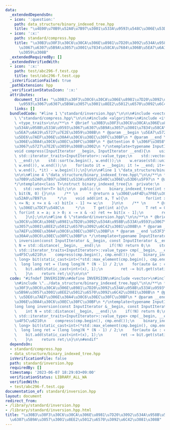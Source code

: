```yaml
---
data:
  _extendedDependsOn:
  - icon: ':question:'
    path: data_structure/binary_indexed_tree.hpp
    title: "\u4E00\u70B9\u52A0\u7B97\u3001\u533A\u9593\u548C\u306E\u53D6\u5F97"
  - icon: ':x:'
    path: standard/compress.hpp
    title: "\u30B3\u30F3\u30C6\u30CA\u306E\u8981\u7D20\u3092\u534A\u958B\u533A\u9593\
      \u3067\u6307\u5B9A\u3057\u3001\u7834\u58CA\u7684\u306B\u5EA7\u6A19\u5727\u7E2E\
      \u3059\u308B"
  _extendedRequiredBy: []
  _extendedVerifiedWith:
  - icon: ':x:'
    path: test/abc296-f.test.cpp
    title: test/abc296-f.test.cpp
  _isVerificationFailed: true
  _pathExtension: hpp
  _verificationStatusIcon: ':x:'
  attributes:
    document_title: "\u30B3\u30F3\u30C6\u30CA\u306E\u8981\u7D20\u3092\u534A\u958B\u533A\
      \u9593\u3067\u6307\u5B9A\u3057\u3001\u8EE2\u5012\u6570\u3092\u6C42\u3081\u308B"
    links: []
  bundledCode: "#line 1 \"standard/inversion.hpp\"\n\n\n#include <vector>\n#line 1\
    \ \"standard/compress.hpp\"\n\n\n#include <algorithm>\n#include <iterator>\n#include\
    \ <type_traits>\n\n/**\n * @brief \u30B3\u30F3\u30C6\u30CA\u306E\u8981\u7D20\u3092\
    \u534A\u958B\u533A\u9593\u3067\u6307\u5B9A\u3057\u3001\u7834\u58CA\u7684\u306B\
    \u5EA7\u6A19\u5727\u7E2E\u3059\u308B\n * @param __begin \u5EA7\u5727\u3059\u308B\
    \u5DE6\u7AEF\u306E\u30A4\u30C6\u30EC\u30FC\u30BF\n * @param __end \u53F3\u7AEF\
    \u306E\u30A4\u30C6\u30EC\u30FC\u30BF\n * @attention 0 \u306F\u3058\u307E\u308A\
    \u3067\u5727\u7E2E\u3059\u308B\u3002\n */\ntemplate<typename InputIterator>\n\
    void compress(InputIterator __begin, InputIterator __end){\n    using T = typename\
    \ std::iterator_traits<InputIterator>::value_type;\n    std::vector<T> w(__begin,\
    \ __end);\n    std::sort(w.begin(), w.end());\n    w.erase(std::unique(w.begin(),\
    \ w.end()), w.end());\n    for(auto it = __begin; it != __end; it++) *it = static_cast<T>(std::lower_bound(w.begin(),\
    \ w.end(), *it) - w.begin());\n}\n\n\n#line 1 \"data_structure/binary_indexed_tree.hpp\"\
    \n\n\n#line 4 \"data_structure/binary_indexed_tree.hpp\"\n\n/**\n * @brief \u4E00\
    \u70B9\u52A0\u7B97\u3001\u533A\u9593\u548C\u306E\u53D6\u5F97\n * @attention 0-indexed\n\
    */\ntemplate<class T>\nstruct binary_indexed_tree{\n  private:\n    int N;\n \
    \   std::vector<T> bit;\n\n  public:\n    binary_indexed_tree(int siz) : N(siz),\
    \ bit(N, 0) {}\n\n    /** \n     * @return a \u306E\u4F4D\u7F6E\u306B w \u3092\
    \u52A0\u7B97\n     */\n    void add(int a, T w){\n        for(int x = a + 1; x\
    \ <= N; x += x & -x) bit[x - 1] += w;\n    }\n\n    /** \n     * @return [0, a)\
    \ \u306E\u7DCF\u548C\n     */\n    T get(int a){\n        T ret = 0;\n       \
    \ for(int x = a; x > 0; x -= x & -x) ret += bit[x - 1];\n        return ret;\n\
    \    }\n};\n\n\n#line 6 \"standard/inversion.hpp\"\n\n/**\n * @brief \u30B3\u30F3\
    \u30C6\u30CA\u306E\u8981\u7D20\u3092\u534A\u958B\u533A\u9593\u3067\u6307\u5B9A\
    \u3057\u3001\u8EE2\u5012\u6570\u3092\u6C42\u3081\u308B\n * @param __begin \u5DE6\
    \u7AEF\u306E\u30A4\u30C6\u30EC\u30FC\u30BF\n * @param __end \u53F3\u7AEF\u306E\
    \u30A4\u30C6\u30EC\u30FC\u30BF\n */\ntemplate<typename InputIterator>\nlong long\
    \ inversion(const InputIterator &__begin, const InputIterator &__end){\n    int\
    \ N = std::distance(__begin, __end);\n    if(!N) return 0;\n    std::vector<typename\
    \ std::iterator_traits<InputIterator>::value_type> cmp(__begin, __end);  // vector\u3092\
    \u4F5C\u6210\n    compress(cmp.begin(), cmp.end());\n    binary_indexed_tree<long\
    \ long> bit(static_cast<int>(*std::max_element(cmp.begin(), cmp.end())));\n  \
    \  long long ret = (long long)N * (N - 1) / 2;\n    for(auto &x : cmp){\n    \
    \    bit.add(static_cast<int>(x), 1);\n        ret -= bit.get(static_cast<int>(x));\n\
    \    }\n    return ret;\n}\n\n\n"
  code: "#ifndef INVERSION\n#define INVERSION\n#include <vector>\n#include \"compress.hpp\"\
    \n#include \"../data_structure/binary_indexed_tree.hpp\"\n\n/**\n * @brief \u30B3\
    \u30F3\u30C6\u30CA\u306E\u8981\u7D20\u3092\u534A\u958B\u533A\u9593\u3067\u6307\
    \u5B9A\u3057\u3001\u8EE2\u5012\u6570\u3092\u6C42\u3081\u308B\n * @param __begin\
    \ \u5DE6\u7AEF\u306E\u30A4\u30C6\u30EC\u30FC\u30BF\n * @param __end \u53F3\u7AEF\
    \u306E\u30A4\u30C6\u30EC\u30FC\u30BF\n */\ntemplate<typename InputIterator>\n\
    long long inversion(const InputIterator &__begin, const InputIterator &__end){\n\
    \    int N = std::distance(__begin, __end);\n    if(!N) return 0;\n    std::vector<typename\
    \ std::iterator_traits<InputIterator>::value_type> cmp(__begin, __end);  // vector\u3092\
    \u4F5C\u6210\n    compress(cmp.begin(), cmp.end());\n    binary_indexed_tree<long\
    \ long> bit(static_cast<int>(*std::max_element(cmp.begin(), cmp.end())));\n  \
    \  long long ret = (long long)N * (N - 1) / 2;\n    for(auto &x : cmp){\n    \
    \    bit.add(static_cast<int>(x), 1);\n        ret -= bit.get(static_cast<int>(x));\n\
    \    }\n    return ret;\n}\n\n#endif"
  dependsOn:
  - standard/compress.hpp
  - data_structure/binary_indexed_tree.hpp
  isVerificationFile: false
  path: standard/inversion.hpp
  requiredBy: []
  timestamp: '2023-06-07 18:29:03+09:00'
  verificationStatus: LIBRARY_ALL_WA
  verifiedWith:
  - test/abc296-f.test.cpp
documentation_of: standard/inversion.hpp
layout: document
redirect_from:
- /library/standard/inversion.hpp
- /library/standard/inversion.hpp.html
title: "\u30B3\u30F3\u30C6\u30CA\u306E\u8981\u7D20\u3092\u534A\u958B\u533A\u9593\u3067\
  \u6307\u5B9A\u3057\u3001\u8EE2\u5012\u6570\u3092\u6C42\u3081\u308B"
---
```

